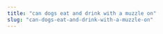 ```yaml
---
title: "can dogs eat and drink with a muzzle on"
slug: "can-dogs-eat-and-drink-with-a-muzzle-on"
---
```


